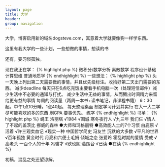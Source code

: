 ```yaml
---
layout: page
title: 大学
header:
group: navigation
---
```


大学，博客启用新的域名dogsteve.com，寓意着大学就要像狗一样学东西。

这里有我大学的一些计划，一些想做的事情，想读的书

还有，要习惯孤独。

现在我正在学：
{% highlight php %}
微积分/数学分析
离散数学
程序设计基础
计算思维
普通地质学
{% endhighlight %}
一些想法：
{% highlight php %}
头一天晚上列出第二天需要做的事情，并且优先级标注。收拾好第二天出门需要的东西。
减少deadline
每天只在6点吃完饭主要看手机电脑一次（处理短信邮件）减少生活中不必要的通知与打扰。
减少生活中无益的事情，从而腾出时间精力来留给更有益的事情
每周的阅读量（两周一本书+读书笔记，非课程书籍）
6：30起。中午1点10分睡，1点40起。
每天整理桌面
制定学习计划并实行
在大一大二学尽可能喜欢的多的东西
刷GPA
要事优先。
练字
{% endhighlight %}
书单：
{% highlight php %}
蝇王
洛丽塔
√1984
√围城
寒冬夜行人
√九三年
我们仨
√情人
了不起的盖茨比
挪威的森林
●大师和玛格丽特
●高效能人士的7个习惯
白鹿原
√活着
√许三观卖血记
√现实一种
中国哲学简史 冯友兰
沉默的大多数
√平凡的世界
√百年孤独
黄金时代
月亮和六便士毛姆
倾城之恋 张爱玲
霍乱时期的爱情
受戒
√高老头
一百个人的十年 冯骥才
√欧也妮·葛朗台
√已读 ●在读
{% endhighlight %}

初稿，混乱之处还望谅解。